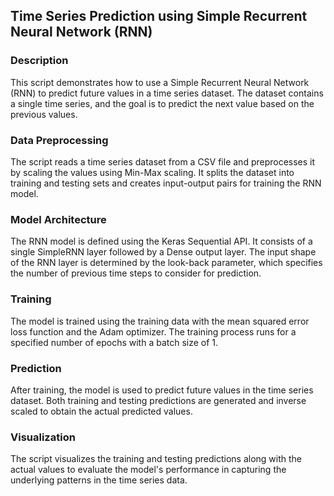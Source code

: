 ## Time Series Prediction using Simple Recurrent Neural Network (RNN)

### Description

This script demonstrates how to use a Simple Recurrent Neural Network (RNN) to predict future values in a time series dataset. The dataset contains a single time series, and the goal is to predict the next value based on the previous values.

### Data Preprocessing

The script reads a time series dataset from a CSV file and preprocesses it by scaling the values using Min-Max scaling. It splits the dataset into training and testing sets and creates input-output pairs for training the RNN model.

### Model Architecture

The RNN model is defined using the Keras Sequential API. It consists of a single SimpleRNN layer followed by a Dense output layer. The input shape of the RNN layer is determined by the look-back parameter, which specifies the number of previous time steps to consider for prediction.

### Training

The model is trained using the training data with the mean squared error loss function and the Adam optimizer. The training process runs for a specified number of epochs with a batch size of 1.

### Prediction

After training, the model is used to predict future values in the time series dataset. Both training and testing predictions are generated and inverse scaled to obtain the actual predicted values.

### Visualization

The script visualizes the training and testing predictions along with the actual values to evaluate the model's performance in capturing the underlying patterns in the time series data.

